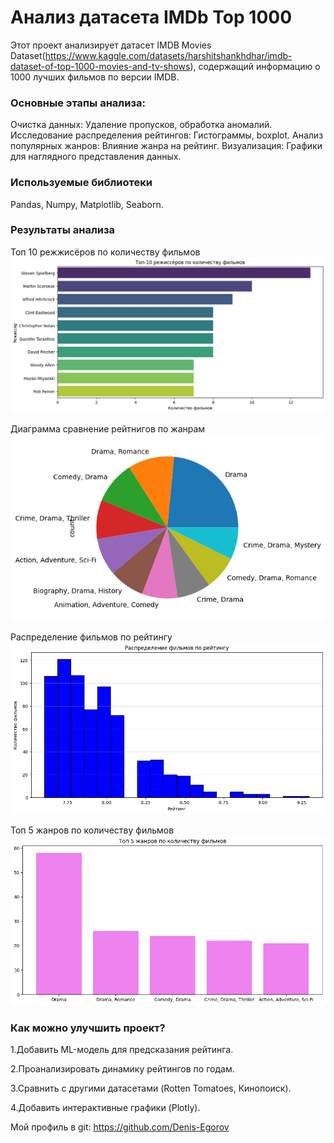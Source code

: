 # Анализ датасета IMDb Top 1000
Этот проект анализирует датасет IMDB Movies Dataset(https://www.kaggle.com/datasets/harshitshankhdhar/imdb-dataset-of-top-1000-movies-and-tv-shows), содержащий информацию о 1000 лучших фильмов по версии IMDB.
### Основные этапы анализа:
Очистка данных: Удаление пропусков, обработка аномалий.
Исследование распределения рейтингов: Гистограммы, boxplot.
Анализ популярных жанров: Влияние жанра на рейтинг.
Визуализация: Графики для наглядного представления данных.
### Используемые библиотеки
Pandas, Numpy, Matplotlib, Seaborn.
### Результаты анализа
Топ 10 режжисёров по количеству фильмов![График](plots/output1.png)

Диаграмма сравнение рейтнигов по жанрам![Диаграмма](plots/output2.png)

Распределение фильмов по рейтингу![График](plots/output4.png)

Топ 5 жанров по количеству фильмов![График](plots/output7.png)

### Как можно улучшить проект?
1.Добавить ML-модель для предсказания рейтинга.

2.Проанализировать динамику рейтингов по годам.

3.Сравнить с другими датасетами (Rotten Tomatoes, Кинопоиск).

4.Добавить интерактивные графики (Plotly).

Мой профиль в git: https://github.com/Denis-Egorov